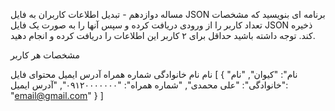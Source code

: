مساله دوازدهم - تبدیل اطلاعات کاربران به فایل JSON
برنامه ای بنویسید که مشخصات تعداد کاربر را از ورودی دریافت کرده و سپس آنها را به صورت یک فایل JSON ذخیره کند. توجه داشته باشید حداقل برای ۲ کاربر این اطلاعات را دریافت کرده و انجام دهید.

مشخصات هر کاربر

نام
نام خانوادگی
شماره همراه
آدرس ایمیل
محتوای فایل
[
  {
    "نام": "کیوان",
    "نام خانوادگی": "علی محمدی",
    "شماره همراه": "۰۹۱۲۰۰۰۰۰۰۰",
    "آدرس ایمیل": "email@gmail.com"
  }
]
                                  

